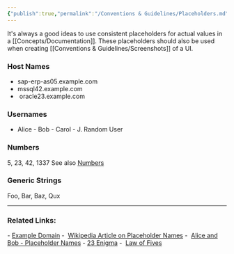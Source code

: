 ```yaml
---
{"publish":true,"permalink":"/Conventions & Guidelines/Placeholders.md","tags":["conventions"],"cssclasses":""}
---
```



It's always a good ideas to use consistent placeholders for actual values in a [[Concepts/Documentation]]. These placeholders should also be used when creating [[Conventions & Guidelines/Screenshots]] of a UI. 

### Host Names

- sap-erp-as05.example.com
- mssql42.example.com
-  oracle23.example.com

### Usernames

- Alice
- Bob
- Carol
- J. Random User

### Numbers

5, 23, 42, 1337 See also [Numbers](https://helpcenter.theobald-software.com/editorial-guidelines/style-guide/#numbers)

### Generic Strings

Foo, Bar, Baz, Qux

----
### Related Links:

- [Example Domain](http://example.com/)
-  [Wikipedia Article on Placeholder Names](https://en.wikipedia.org/wiki/Placeholder_name)
-  [Alice and Bob - Placeholder Names](https://en.wikipedia.org/wiki/Alice_and_Bob)
- [23 Enigma](https://en.wikipedia.org/wiki/23_enigma)
-  [Law of Fives](https://discordia.fandom.com/wiki/Law_of_Fives)